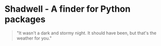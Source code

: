 # Shadwell - A finder for Python packages

> "It wasn't a dark and stormy night.
>  It should have been, but that's the weather for you."


